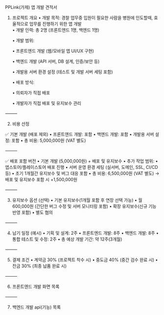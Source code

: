 PPLink(가제) 앱 개발 견적서

1. 프로젝트 개요
  •	개발 목적: 경찰 업무중 입원이 필요한 사람을 병원에 인도할때, 효율적으로 업무를 진행하기 위한 앱 개발  
	•	개발 인력: 총 2명 (프론트엔드 1명, 백엔드 1명)

	•	개발 범위:

  	•	프론트엔드 개발 (웹/모바일 앱 UI/UX 구현)
   
  	•	백엔드 개발 (API 서버, DB 설계, 인증/보안 등)
   
  	•	개발용 서버 환경 설정 (테스트 및 개발 서버 세팅 포함)
   
	•	배포 방식:

	•	의뢰자가 직접 배포

	•	개발자가 직접 배포 및 유지보수 관리


⸻

2. 비용 산정

✅ 기본 개발 (배포 제외)
	•	프론트엔드 개발: 포함
	•	백엔드 개발: 포함
	•	개발용 서버 설정: 포함
	•	총 비용: 5,000,000원 (VAT 별도)

⸻

✅ 배포 포함 버전
	•	기본 개발 (5,000,000원) + 배포 및 유지보수
	•	추가 작업 범위:
	•	앱스토어/플레이스토어 배포 진행
	•	서버 운영 환경 세팅 (실서버, 도메인, SSL, CI/CD 등)
	•	초기 1개월간 유지보수 및 버그 대응 포함
	•	총 비용: 6,500,000원 (VAT 별도)
→ 배포 및 유지보수 포함 시 +1,500,000원

⸻

3. 유지보수 옵션 (선택)
	•	기본 유지보수(1개월 포함 후 연장 선택 가능)
	•	월 600,000원 (간단한 버그 수정 및 서버 모니터링 포함)
	•	확장 유지보수(신규 기능 반영 포함)
	•	별도 협의

⸻

4. 납기 일정 (예시)
	•	기획 및 설계: 2주
	•	프론트엔드 개발: 8주
	•	백엔드 개발: 8주
	•	통합 테스트 및 수정: 2주
	•	총 예상 개발 기간: 약 12주(3개월)

⸻

5. 결제 조건
	•	계약금 30% (프로젝트 착수 시)
	•	중도금 40% (중간 검수 완료 시)
	•	잔금 30% (최종 납품 완료 시)

⸻

6. 프론트엔드 개발 화면 목록

⸻

7. 백엔드 개발 api(기능) 목록

